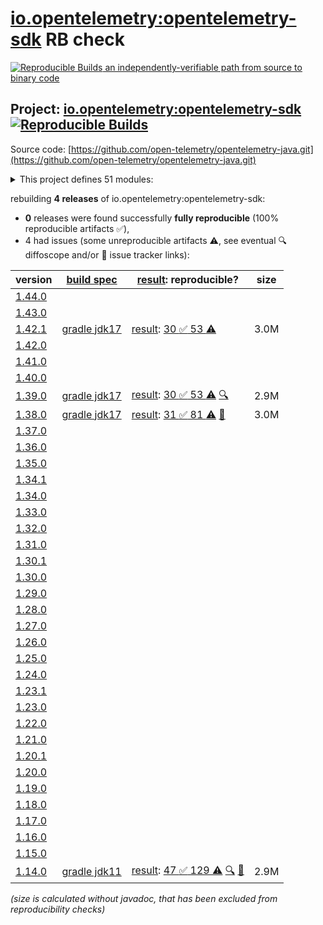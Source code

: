 [io.opentelemetry:opentelemetry-sdk](https://central.sonatype.com/artifact/io.opentelemetry/opentelemetry-sdk/versions) RB check
=======

[![Reproducible Builds](https://reproducible-builds.org/images/logos/rb.svg) an independently-verifiable path from source to binary code](https://reproducible-builds.org/)

## Project: [io.opentelemetry:opentelemetry-sdk](https://central.sonatype.com/artifact/io.opentelemetry/opentelemetry-sdk/versions) [![Reproducible Builds](https://img.shields.io/endpoint?url=https://raw.githubusercontent.com/jvm-repo-rebuild/reproducible-central/master/content/io/opentelemetry/java/badge.json)](https://github.com/jvm-repo-rebuild/reproducible-central/blob/master/content/io/opentelemetry/java/README.md)

Source code: [https://github.com/open-telemetry/opentelemetry-java.git](https://github.com/open-telemetry/opentelemetry-java.git)

<details><summary>This project defines 51 modules:</summary>

* [io.opentelemetry:opentelemetry-api](https://central.sonatype.com/artifact/io.opentelemetry/opentelemetry-api/overview)
* [io.opentelemetry:opentelemetry-api-incubator](https://central.sonatype.com/artifact/io.opentelemetry/opentelemetry-api-incubator/overview)
* [io.opentelemetry:opentelemetry-bom](https://central.sonatype.com/artifact/io.opentelemetry/opentelemetry-bom/overview)
* [io.opentelemetry:opentelemetry-bom-alpha](https://central.sonatype.com/artifact/io.opentelemetry/opentelemetry-bom-alpha/overview)
* [io.opentelemetry:opentelemetry-context](https://central.sonatype.com/artifact/io.opentelemetry/opentelemetry-context/overview)
* [io.opentelemetry:opentelemetry-exporter-common](https://central.sonatype.com/artifact/io.opentelemetry/opentelemetry-exporter-common/overview)
* [io.opentelemetry:opentelemetry-exporter-jaeger](https://central.sonatype.com/artifact/io.opentelemetry/opentelemetry-exporter-jaeger/overview)
* [io.opentelemetry:opentelemetry-exporter-jaeger-proto](https://central.sonatype.com/artifact/io.opentelemetry/opentelemetry-exporter-jaeger-proto/overview)
* [io.opentelemetry:opentelemetry-exporter-jaeger-thrift](https://central.sonatype.com/artifact/io.opentelemetry/opentelemetry-exporter-jaeger-thrift/overview)
* [io.opentelemetry:opentelemetry-exporter-logging](https://central.sonatype.com/artifact/io.opentelemetry/opentelemetry-exporter-logging/overview)
* [io.opentelemetry:opentelemetry-exporter-logging-otlp](https://central.sonatype.com/artifact/io.opentelemetry/opentelemetry-exporter-logging-otlp/overview)
* [io.opentelemetry:opentelemetry-exporter-otlp](https://central.sonatype.com/artifact/io.opentelemetry/opentelemetry-exporter-otlp/overview)
* [io.opentelemetry:opentelemetry-exporter-otlp-common](https://central.sonatype.com/artifact/io.opentelemetry/opentelemetry-exporter-otlp-common/overview)
* [io.opentelemetry:opentelemetry-exporter-otlp-http-logs](https://central.sonatype.com/artifact/io.opentelemetry/opentelemetry-exporter-otlp-http-logs/overview)
* [io.opentelemetry:opentelemetry-exporter-otlp-http-metrics](https://central.sonatype.com/artifact/io.opentelemetry/opentelemetry-exporter-otlp-http-metrics/overview)
* [io.opentelemetry:opentelemetry-exporter-otlp-http-trace](https://central.sonatype.com/artifact/io.opentelemetry/opentelemetry-exporter-otlp-http-trace/overview)
* [io.opentelemetry:opentelemetry-exporter-otlp-logs](https://central.sonatype.com/artifact/io.opentelemetry/opentelemetry-exporter-otlp-logs/overview)
* [io.opentelemetry:opentelemetry-exporter-otlp-metrics](https://central.sonatype.com/artifact/io.opentelemetry/opentelemetry-exporter-otlp-metrics/overview)
* [io.opentelemetry:opentelemetry-exporter-otlp-trace](https://central.sonatype.com/artifact/io.opentelemetry/opentelemetry-exporter-otlp-trace/overview)
* [io.opentelemetry:opentelemetry-exporter-prometheus](https://central.sonatype.com/artifact/io.opentelemetry/opentelemetry-exporter-prometheus/overview)
* [io.opentelemetry:opentelemetry-exporter-sender-grpc-managed-channel](https://central.sonatype.com/artifact/io.opentelemetry/opentelemetry-exporter-sender-grpc-managed-channel/overview)
* [io.opentelemetry:opentelemetry-exporter-sender-jdk](https://central.sonatype.com/artifact/io.opentelemetry/opentelemetry-exporter-sender-jdk/overview)
* [io.opentelemetry:opentelemetry-exporter-sender-okhttp](https://central.sonatype.com/artifact/io.opentelemetry/opentelemetry-exporter-sender-okhttp/overview)
* [io.opentelemetry:opentelemetry-exporter-zipkin](https://central.sonatype.com/artifact/io.opentelemetry/opentelemetry-exporter-zipkin/overview)
* [io.opentelemetry:opentelemetry-extension-annotations](https://central.sonatype.com/artifact/io.opentelemetry/opentelemetry-extension-annotations/overview)
* [io.opentelemetry:opentelemetry-extension-aws](https://central.sonatype.com/artifact/io.opentelemetry/opentelemetry-extension-aws/overview)
* [io.opentelemetry:opentelemetry-extension-incubator](https://central.sonatype.com/artifact/io.opentelemetry/opentelemetry-extension-incubator/overview)
* [io.opentelemetry:opentelemetry-extension-kotlin](https://central.sonatype.com/artifact/io.opentelemetry/opentelemetry-extension-kotlin/overview)
* [io.opentelemetry:opentelemetry-extension-noop-api](https://central.sonatype.com/artifact/io.opentelemetry/opentelemetry-extension-noop-api/overview)
* [io.opentelemetry:opentelemetry-extension-trace-propagators](https://central.sonatype.com/artifact/io.opentelemetry/opentelemetry-extension-trace-propagators/overview)
* [io.opentelemetry:opentelemetry-micrometer1-shim](https://central.sonatype.com/artifact/io.opentelemetry/opentelemetry-micrometer1-shim/overview)
* [io.opentelemetry:opentelemetry-opencensus-shim](https://central.sonatype.com/artifact/io.opentelemetry/opentelemetry-opencensus-shim/overview)
* [io.opentelemetry:opentelemetry-opentracing-shim](https://central.sonatype.com/artifact/io.opentelemetry/opentelemetry-opentracing-shim/overview)
* [io.opentelemetry:opentelemetry-sdk](https://central.sonatype.com/artifact/io.opentelemetry/opentelemetry-sdk/overview)
* [io.opentelemetry:opentelemetry-sdk-common](https://central.sonatype.com/artifact/io.opentelemetry/opentelemetry-sdk-common/overview)
* [io.opentelemetry:opentelemetry-sdk-extension-autoconfigure](https://central.sonatype.com/artifact/io.opentelemetry/opentelemetry-sdk-extension-autoconfigure/overview)
* [io.opentelemetry:opentelemetry-sdk-extension-autoconfigure-spi](https://central.sonatype.com/artifact/io.opentelemetry/opentelemetry-sdk-extension-autoconfigure-spi/overview)
* [io.opentelemetry:opentelemetry-sdk-extension-aws](https://central.sonatype.com/artifact/io.opentelemetry/opentelemetry-sdk-extension-aws/overview)
* [io.opentelemetry:opentelemetry-sdk-extension-incubator](https://central.sonatype.com/artifact/io.opentelemetry/opentelemetry-sdk-extension-incubator/overview)
* [io.opentelemetry:opentelemetry-sdk-extension-jaeger-remote-sampler](https://central.sonatype.com/artifact/io.opentelemetry/opentelemetry-sdk-extension-jaeger-remote-sampler/overview)
* [io.opentelemetry:opentelemetry-sdk-extension-jfr-events](https://central.sonatype.com/artifact/io.opentelemetry/opentelemetry-sdk-extension-jfr-events/overview)
* [io.opentelemetry:opentelemetry-sdk-extension-metric-incubator](https://central.sonatype.com/artifact/io.opentelemetry/opentelemetry-sdk-extension-metric-incubator/overview)
* [io.opentelemetry:opentelemetry-sdk-extension-resources](https://central.sonatype.com/artifact/io.opentelemetry/opentelemetry-sdk-extension-resources/overview)
* [io.opentelemetry:opentelemetry-sdk-extension-tracing-incubator](https://central.sonatype.com/artifact/io.opentelemetry/opentelemetry-sdk-extension-tracing-incubator/overview)
* [io.opentelemetry:opentelemetry-sdk-extension-zpages](https://central.sonatype.com/artifact/io.opentelemetry/opentelemetry-sdk-extension-zpages/overview)
* [io.opentelemetry:opentelemetry-sdk-logs](https://central.sonatype.com/artifact/io.opentelemetry/opentelemetry-sdk-logs/overview)
* [io.opentelemetry:opentelemetry-sdk-logs-testing](https://central.sonatype.com/artifact/io.opentelemetry/opentelemetry-sdk-logs-testing/overview)
* [io.opentelemetry:opentelemetry-sdk-metrics](https://central.sonatype.com/artifact/io.opentelemetry/opentelemetry-sdk-metrics/overview)
* [io.opentelemetry:opentelemetry-sdk-testing](https://central.sonatype.com/artifact/io.opentelemetry/opentelemetry-sdk-testing/overview)
* [io.opentelemetry:opentelemetry-sdk-trace](https://central.sonatype.com/artifact/io.opentelemetry/opentelemetry-sdk-trace/overview)
* [io.opentelemetry:opentelemetry-semconv](https://central.sonatype.com/artifact/io.opentelemetry/opentelemetry-semconv/overview)
</details>

rebuilding **4 releases** of io.opentelemetry:opentelemetry-sdk:
- **0** releases were found successfully **fully reproducible** (100% reproducible artifacts :white_check_mark:),
- 4 had issues (some unreproducible artifacts :warning:, see eventual :mag: diffoscope and/or :memo: issue tracker links):

| version | [build spec](/BUILDSPEC.md) | [result](https://reproducible-builds.org/docs/jvm/): reproducible? | size |
| -- | --------- | ------ | -- |
| [1.44.0](https://central.sonatype.com/artifact/io.opentelemetry/opentelemetry-sdk/1.44.0/pom) | | | |
| [1.43.0](https://central.sonatype.com/artifact/io.opentelemetry/opentelemetry-sdk/1.43.0/pom) | | | |
| [1.42.1](https://central.sonatype.com/artifact/io.opentelemetry/opentelemetry-sdk/1.42.1/pom) | [gradle jdk17](opentelemetry-sdk-1.42.1.buildspec) | [result](opentelemetry-sdk-1.42.1.buildinfo): [30 :white_check_mark:  53 :warning:](opentelemetry-sdk-1.42.1.buildcompare) | 3.0M |
| [1.42.0](https://central.sonatype.com/artifact/io.opentelemetry/opentelemetry-sdk/1.42.0/pom) | | | |
| [1.41.0](https://central.sonatype.com/artifact/io.opentelemetry/opentelemetry-sdk/1.41.0/pom) | | | |
| [1.40.0](https://central.sonatype.com/artifact/io.opentelemetry/opentelemetry-sdk/1.40.0/pom) | | | |
| [1.39.0](https://central.sonatype.com/artifact/io.opentelemetry/opentelemetry-sdk/1.39.0/pom) | [gradle jdk17](opentelemetry-sdk-1.39.0.buildspec) | [result](opentelemetry-sdk-1.39.0.buildinfo): [30 :white_check_mark:  53 :warning:](opentelemetry-sdk-1.39.0.buildcompare) [:mag:](opentelemetry-sdk-1.39.0.diffoscope) | 2.9M |
| [1.38.0](https://central.sonatype.com/artifact/io.opentelemetry/opentelemetry-sdk/1.38.0/pom) | [gradle jdk17](opentelemetry-sdk-1.38.0.buildspec) | [result](opentelemetry-sdk-1.38.0.buildinfo): [31 :white_check_mark:  81 :warning:](opentelemetry-sdk-1.38.0.buildcompare) [:memo:](https://github.com/open-telemetry/opentelemetry-java/pull/6471) | 3.0M |
| [1.37.0](https://central.sonatype.com/artifact/io.opentelemetry/opentelemetry-sdk/1.37.0/pom) | | | |
| [1.36.0](https://central.sonatype.com/artifact/io.opentelemetry/opentelemetry-sdk/1.36.0/pom) | | | |
| [1.35.0](https://central.sonatype.com/artifact/io.opentelemetry/opentelemetry-sdk/1.35.0/pom) | | | |
| [1.34.1](https://central.sonatype.com/artifact/io.opentelemetry/opentelemetry-sdk/1.34.1/pom) | | | |
| [1.34.0](https://central.sonatype.com/artifact/io.opentelemetry/opentelemetry-sdk/1.34.0/pom) | | | |
| [1.33.0](https://central.sonatype.com/artifact/io.opentelemetry/opentelemetry-sdk/1.33.0/pom) | | | |
| [1.32.0](https://central.sonatype.com/artifact/io.opentelemetry/opentelemetry-sdk/1.32.0/pom) | | | |
| [1.31.0](https://central.sonatype.com/artifact/io.opentelemetry/opentelemetry-sdk/1.31.0/pom) | | | |
| [1.30.1](https://central.sonatype.com/artifact/io.opentelemetry/opentelemetry-sdk/1.30.1/pom) | | | |
| [1.30.0](https://central.sonatype.com/artifact/io.opentelemetry/opentelemetry-sdk/1.30.0/pom) | | | |
| [1.29.0](https://central.sonatype.com/artifact/io.opentelemetry/opentelemetry-sdk/1.29.0/pom) | | | |
| [1.28.0](https://central.sonatype.com/artifact/io.opentelemetry/opentelemetry-sdk/1.28.0/pom) | | | |
| [1.27.0](https://central.sonatype.com/artifact/io.opentelemetry/opentelemetry-sdk/1.27.0/pom) | | | |
| [1.26.0](https://central.sonatype.com/artifact/io.opentelemetry/opentelemetry-sdk/1.26.0/pom) | | | |
| [1.25.0](https://central.sonatype.com/artifact/io.opentelemetry/opentelemetry-sdk/1.25.0/pom) | | | |
| [1.24.0](https://central.sonatype.com/artifact/io.opentelemetry/opentelemetry-sdk/1.24.0/pom) | | | |
| [1.23.1](https://central.sonatype.com/artifact/io.opentelemetry/opentelemetry-sdk/1.23.1/pom) | | | |
| [1.23.0](https://central.sonatype.com/artifact/io.opentelemetry/opentelemetry-sdk/1.23.0/pom) | | | |
| [1.22.0](https://central.sonatype.com/artifact/io.opentelemetry/opentelemetry-sdk/1.22.0/pom) | | | |
| [1.21.0](https://central.sonatype.com/artifact/io.opentelemetry/opentelemetry-sdk/1.21.0/pom) | | | |
| [1.20.1](https://central.sonatype.com/artifact/io.opentelemetry/opentelemetry-sdk/1.20.1/pom) | | | |
| [1.20.0](https://central.sonatype.com/artifact/io.opentelemetry/opentelemetry-sdk/1.20.0/pom) | | | |
| [1.19.0](https://central.sonatype.com/artifact/io.opentelemetry/opentelemetry-sdk/1.19.0/pom) | | | |
| [1.18.0](https://central.sonatype.com/artifact/io.opentelemetry/opentelemetry-sdk/1.18.0/pom) | | | |
| [1.17.0](https://central.sonatype.com/artifact/io.opentelemetry/opentelemetry-sdk/1.17.0/pom) | | | |
| [1.16.0](https://central.sonatype.com/artifact/io.opentelemetry/opentelemetry-sdk/1.16.0/pom) | | | |
| [1.15.0](https://central.sonatype.com/artifact/io.opentelemetry/opentelemetry-sdk/1.15.0/pom) | | | |
| [1.14.0](https://central.sonatype.com/artifact/io.opentelemetry/opentelemetry-sdk/1.14.0/pom) | [gradle jdk11](opentelemetry-sdk-1.14.0.buildspec) | [result](opentelemetry-sdk-1.14.0.buildinfo): [47 :white_check_mark:  129 :warning:](opentelemetry-api-1.14.0.buildcompare) [:mag:](opentelemetry-sdk-1.14.0.diffoscope) [:memo:](https://github.com/open-telemetry/opentelemetry-java/issues/4488) | 2.9M |

<i>(size is calculated without javadoc, that has been excluded from reproducibility checks)</i>
